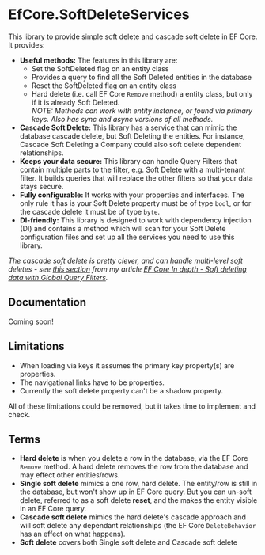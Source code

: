 # EfCore.SoftDeleteServices

This library to provide simple soft delete and cascade soft delete in EF Core. It provides:

- **Useful methods:** The features in this library are:
  - Set the SoftDeleted flag on an entity class
  - Provides a query to find all the Soft Deleted entities in the database
  - Reset the SoftDeleted flag on an entity class
  - Hard delete (i.e. call EF Core `Remove` method) a entity class, but only if it is already Soft Deleted.  
*NOTE: Methods can work with entity instance, or found via primary keys. Also has sync and async versions of all methods.*
- **Cascade Soft Delete:** This library has a service that can mimic the database cascade delete, but Soft Deleting the entities. For instance, Cascade Soft Deleting a Company could also soft delete dependent relationships.
- **Keeps your data secure:** This library can handle Query Filters that contain multiple parts to the filter, e.g. Soft Delete with a multi-tenant filter. It builds queries that will replace the other filters so that your data stays secure.
- **Fully configurable:** It works with your properties and interfaces. The only rule it has is your Soft Delete property must be of type `bool`, or for the cascade delete it must be of type `byte`.
- **DI-friendly:** This library is designed to work with dependency injection (DI) and contains a method which will scan for your Soft Delete configuration files and set up all the services you need to use this library.

*The cascade soft delete is pretty clever, and can handle multi-level soft deletes - see [this section](https://www.thereformedprogrammer.net/ef-core-in-depth-soft-deleting-data-with-global-query-filters/#building-solution-3-cascade-softdeleteservice) from my article [EF Core In depth - Soft deleting data with Global Query Filters](https://www.thereformedprogrammer.net/ef-core-in-depth-soft-deleting-data-with-global-query-filters/).*

## Documentation

Coming soon!
## Limitations

- When loading via keys it assumes the primary key property(s) are properties.
- The navigational links have to be properties.
- Currently the soft delete property can't be a shadow property.

All of these limitations could be removed, but it takes time to implement and check.
## Terms

- **Hard delete** is when you delete a row in the database, via the EF Core `Remove` method. A hard delete removes the row from the database and may effect other entities/rows.
- **Single soft delete** mimics a one row, hard delete. The entity/row is still in the database, but won't show up in EF Core query. But you can un-soft delete, referred to as a soft delete **reset**, and the makes the entity visible in an EF Core query.
- **Cascade soft delete** mimics the hard delete's cascade approach and will soft delete any dependant relationships (the EF Core `DeleteBehavior` has an effect on what happens).
- **Soft delete** covers both Single soft delete and Cascade soft delete

